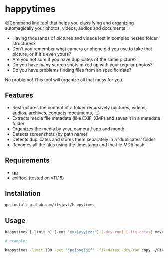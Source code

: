 # happytimes

😊Command line tool that helps you classifying and organizing automagically your photos, videos, audios and documents ✨

- Having thousands of pictures and videos lost in complex nested folder structures?
- Don't you remember what camera or phone did you use to take that picture, or if it's even yours?
- Are you not sure if you have duplicates of the same picture?
- Do you have many screen shots mixed up with your regular photos?
- Do you have problems finding files from an specific date?

No problemo! This tool will organize all that mess for you.

## Features

- Restructures the content of a folder recursively (pictures, videos, audios, archives, contacts, documents, ...)
- Extracts media file metadata (like EXIF, XMP) and saves it in a metadata folder
- Organizes the media by year, camera / app and month
- Detects screenshots (by path name)
- Detects duplicates and stores them separately in a 'duplicates' folder
- Renames all the files using the timestamp and the file MD5 hash


## Requirements

- [go](https://github.com/golang/go)
- [exiftool](https://github.com/exiftool/exiftool) (tested on v11.16)


## Installation

```bash
go install github.com/itsjavi/happytimes

```

## Usage

```bash
happytimes [-limit n] [-ext "xxx|yyy|zzz"] [-dry-run] [-fix-dates] move|copy <src> [<dest>]

# example:

happytimes -limit 100 -ext "jpg|png|gif" -fix-dates -dry-run copy ~/Pictures ./happytimes-test

```